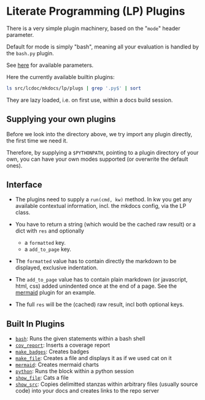 # Literate Programming (LP) Plugins

There is a very simple plugin machinery, based on the "`mode`" header parameter.

Default for mode is simply "bash", meaning all your evaluation is handled by the `bash.py` plugin.

See [here](./parameters.md) for available parameters.

Here the currently available builtin plugins:

```bash lp cwd=dir_repo fmt=mk_console
ls src/lcdoc/mkdocs/lp/plugs | grep '.py$' | sort
```

They are lazy loaded, i.e. on first use, within a docs build session.

## Supplying your own plugins

Before we look into the directory above, we try import any plugin directly, the first time we need
it.

Therefore, by supplying a `$PYTHONPATH`, pointing to a plugin directory of your own, you can have your
own modes supported (or overwrite the default ones).


## Interface

- The plugins need to supply a `run(cmd, kw)` method. In kw you get any available contextual
information, incl. the mkdocs config, via the LP class.

- You have to return a string (which would be the cached raw result) or a dict with `res` and
optionally
    - a `formatted` key.
    - a `add_to_page` key.

- The `formatted` value has to contain directly the markdown to be displayed, exclusive indentation.
- The `add_to_page` value has to contain plain markdown (or javascript, html, css) added unindented once at
  the end of a page. See the [mermaid](./plugins/mermaid.md) plugin for an example.

- The full `res` will be the (cached) raw result, incl both optional keys.



## Built In Plugins

- [`bash`](./plugins/bash.md): Runs the given statements within a bash shell
- [`cov_report`](./plugins/cov_report.md): Inserts a coverage report
- [`make_badges`](./plugins/make_badges.md): Creates badges
- [`make_file`](./plugins/make_file.md): Creates a file and displays it as if we used cat on it
- [`mermaid`](./plugins/mermaid.md): Creates mermaid charts
- [`python`](./plugins/python.md): Runs the block within a python session
- [`show_file`](./plugins/show_file.md): Cats a file
- [`show_src`](./plugins/show_src.md): Copies delimitted stanzas within arbitrary files (usually source code) into your docs and creates links to the repo server





